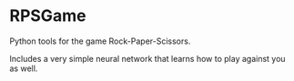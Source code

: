 # RPSGame
Python tools for the game Rock-Paper-Scissors.

Includes a very simple neural network that learns how to play against you as well.
